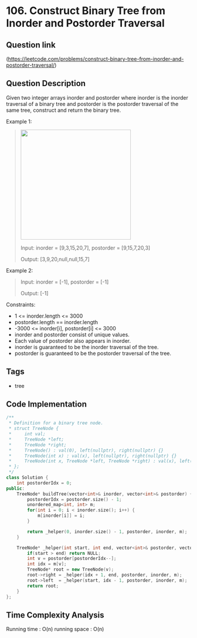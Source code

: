# 106. Construct Binary Tree from Inorder and Postorder Traversal

## Question link
(https://leetcode.com/problems/construct-binary-tree-from-inorder-and-postorder-traversal/)

## Question Description
Given two integer arrays inorder and postorder where inorder is the inorder traversal of a binary tree and postorder is the postorder traversal of the same tree, construct and return the binary tree.

Example 1:
> <img src="https://assets.leetcode.com/uploads/2021/02/19/tree.jpg" width="300" />
>
> Input: inorder = [9,3,15,20,7], postorder = [9,15,7,20,3]
> 
> Output: [3,9,20,null,null,15,7]

Example 2:
> Input: inorder = [-1], postorder = [-1]
>
> Output: [-1]


Constraints:
- 1 <= inorder.length <= 3000
- postorder.length == inorder.length
- -3000 <= inorder[i], postorder[i] <= 3000
- inorder and postorder consist of unique values.
- Each value of postorder also appears in inorder.
- inorder is guaranteed to be the inorder traversal of the tree.
- postorder is guaranteed to be the postorder traversal of the tree.

## Tags
- tree

## Code Implementation
```c++
/**
 * Definition for a binary tree node.
 * struct TreeNode {
 *     int val;
 *     TreeNode *left;
 *     TreeNode *right;
 *     TreeNode() : val(0), left(nullptr), right(nullptr) {}
 *     TreeNode(int x) : val(x), left(nullptr), right(nullptr) {}
 *     TreeNode(int x, TreeNode *left, TreeNode *right) : val(x), left(left), right(right) {}
 * };
 */
class Solution {
    int postorderIdx = 0;
public:
    TreeNode* buildTree(vector<int>& inorder, vector<int>& postorder) {
        postorderIdx = postorder.size() - 1;
        unordered_map<int, int> m;
        for(int i = 0; i < inorder.size(); i++) {
            m[inorder[i]] = i;
        }

        return _helper(0, inorder.size() - 1, postorder, inorder, m);
    }

    TreeNode* _helper(int start, int end, vector<int>& postorder, vector<int>& inorder, unordered_map<int, int>& m){
        if(start > end) return NULL;
        int v = postorder[postorderIdx--];
        int idx = m[v];
        TreeNode* root = new TreeNode(v);
        root->right = _helper(idx + 1, end, postorder, inorder, m);
        root->left  = _helper(start, idx - 1, postorder, inorder, m);
        return root;
    }
};
```

## Time Complexity Analysis
Running time  : O(n)
running space : O(n)